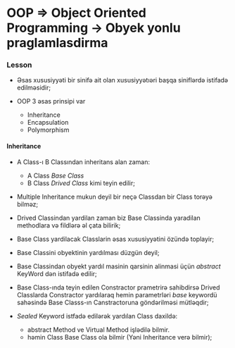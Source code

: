 # OOP => Object Oriented Programming -> Obyek yonlu praglamlasdirma

### Lesson 

 - Əsas xususiyyəti bir sinifə ait olan xususiyyətıəri başqa siniflərdə istifadə edilməsidir;

 - OOP 3 əsas prinsipi var
    - Inheritance
    - Encapsulation
    - Polymorphism

#### Inheritance
- A Class-ı B Classından inheritans alan zaman:
    - A Class _Base Class_
    - B Class _Drived Class_ kimi teyin edilir; 

- Multiple Inheritance mukun deyil bir neçə Classdan bir Class torəyə bilməz;
- Drived Classindan yardilan zaman biz Base Classinda yaradilan methodlara və fildlərə əl çata bilirik;

- Base Class yardilacak Classlarin əsas xususiyyətini özündə toplayir;
- Base Classini obyektinin yardılması düzgün deyil;
- Base Classindan obyekt yardıl masinin qarsinin alinmasi üçün _abstract_ KeyWord dən istifadə edilir;
- Base Class-ında teyin edilen Constractor prametrirə sahibdirsə Drived Classlarda Constractor yardılaraq hemin parametrləri _base_ keywordü sahəsində Base Classs-ın Canstractoruna göndərilməsi mütləqdir;
- _Sealed_ Keyword istfadə edilərək yardılan Class daxildə:
    - abstract Method ve Virtual Method işlədilə bilmir.
    - həmin Class  Base Class ola bilmir (Yəni Inheritance verə bilmir);
